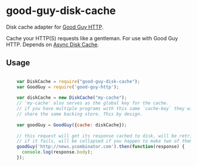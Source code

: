 # good-guy-disk-cache
Disk cache adapter for [Good Guy HTTP][good-guy-http].

Cache your HTTP(S) requests like a gentleman. For use with Good Guy HTTP. Depends on [Async Disk Cache][async-disk-cache].

## Usage

```js

	var DiskCache = require("good-guy-disk-cache");
	var GoodGuy = require('good-guy-http');
	
	var diskCache = new DiskCache("my-cache");
	// 'my-cache' also serves as the global key for the cache.
	// if you have multiple programs with this same `cache-key` they will
	// share the same backing store. This by design.
	
	var goodGuy = GoodGuy({cache: diskCache});
	
	// this request will get its response cached to disk, will be retried
	// if it fails, will be collapsed if you happen to make two of them 
	goodGuy('http://news.ycombinator.com').then(function(response) {
	  console.log(response.body);
	});

```

[good-guy-http]: https://www.npmjs.com/package/good-guy-http
[async-disk-cache]: https://www.npmjs.com/package/async-disk-cache
